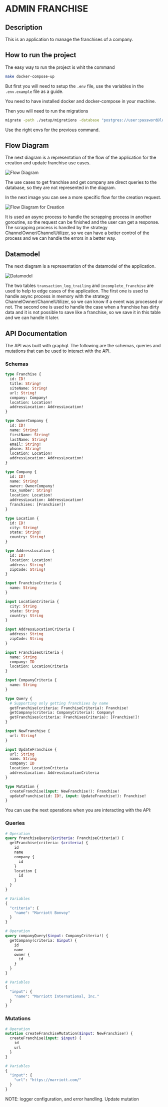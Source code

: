 # ADMIN FRANCHISE

## Description

This is an application to manage the franchises of a company.

## How to run the project

The easy way to run the project is whit the command

```bash
make docker-compose-up
```

But first you will need to setup the `.env` file, use the variables in the `.env.example` file as a guide.

You need to have installed docker and docker-compose in your machine.

Then you will need to run the migrations

```bash
migrate -path ./setup/migrations -database "postgres://user:password@localhost:5433/admin_franchise?sslmode=disable" up
```

Use the right envs for the previous command.

## Flow Diagram

The next diagram is a representation of the flow of the application for the creation and update franchise use cases.

![Flow Diagram](./docs/images/ClubHub-tech-test-Flows.jpg)

The use cases to get franchise and get company are direct queries to the database, so they are not represented in the diagram.

In the next image you can see a more specific flow for the creation request.

![Flow Diagram for Creation](./docs/images/ClubHub-tech-test-Creation.jpg)

It is used an async process to handle the scrapping process in another goroutine, so the request can be finished and the user can get a response. The scrapping process is handled by the strategy ChannelOwner/ChannelUtilizer, so we can have a better control of the process and we can handle the errors in a better way.

## Datamodel

The next diagram is a representation of the datamodel of the application.

![Datamodel](./docs/images/ClubHub-tech-test-DataModel.jpg)

The two tables `transaction_log_trailing` and `incomplete_franchise` are used to help to edge cases of the application. The first one is used to handle async process in memory with the strategy ChannelOwner/ChannelUtilizer, so we can know if a event was processed or not. The second one is used to handle the case when a franchise has dirty data and it is not possible to save like a franchise, so we save it in this table and we can handle it later.

## API Documentation

The API was built with graphql. The following are the schemas, queries and mutations that can be used to interact with the API.

### Schemas

```graphql
type Franchise {
  id: ID!
  title: String!
  siteName: String!
  url: String!
  company: Company!
  location: Location!
  addressLocation: AddressLocation!
}

type OwnerCompany {
  id: ID!
  name: String!
  firstName: String!
  lastName: String!
  email: String!
  phone: String!
  location: Location!
  addressLocation: AddressLocation!
}

type Company {
  id: ID!
  name: String!
  owner: OwnerCompany!
  tax_number: String!
  location: Location!
  addressLocation: AddressLocation!
  franchises: [Franchise!]!
}

type Location {
  id: ID!
  city: String!
  state: String!
  country: String!
}

type AddressLocation {
  id: ID!
  location: Location!
  address: String!
  zipCode: String!
}

input FranchiseCriteria {
  name: String
}

input LocationCriteria {
  city: String
  state: String
  country: String
}

input AddressLocationCriteria {
  address: String
  zipCode: String
}

input FranchisesCriteria {
  name: String
  company: ID
  location: LocationCriteria
}

input CompanyCriteria {
  name: String
}

type Query {
  # Supporting only getting franchises by name
  getFranchise(criteria: FranchiseCriteria): Franchise!
  getCompany(criteria: CompanyCriteria): Company!
  getFranchises(criteria: FranchisesCriteria): [Franchise!]!
}

input NewFranchise {
  url: String!
}

input UpdateFranchise {
  url: String
  name: String
  company: ID
  location: LocationCriteria
  addressLocation: AddressLocationCriteria
}

type Mutation {
  createFranchise(input: NewFranchise!): Franchise!
  updateFranchise(id: ID!, input: UpdateFranchise!): Franchise!
}
```

You can use the next operations when you are interacting with the API:

### Queries

```graphql
# Operation
query franchiseQuery($criteria: FranchiseCriteria!) {
  getFranchise(criteria: $criteria) {
    id
    name
    company {
      id
    }
    location {
      id
    }
  }
}

# Variables
{
  "criteria": {
    "name": "Marriott Bonvoy"
  }
}

# Operation
query companyQuery($input: CompanyCriteria!) {
  getCompany(criteria: $input) {
    id
    name
    owner {
      id
    }
  }
}

# Variables
{
  "input": {
    "name": "Marriott International, Inc."
  }
}
```

### Mutations

```graphql
# Operation
mutation createFranchiseMutation($input: NewFranchise!) {
  createFranchise(input: $input) {
    id
    url
  }
}

# Variables
{
  "input": {
    "url": "https://marriott.com/"
  }
}
```

NOTE: logger configuration, and error handling. Update mutation